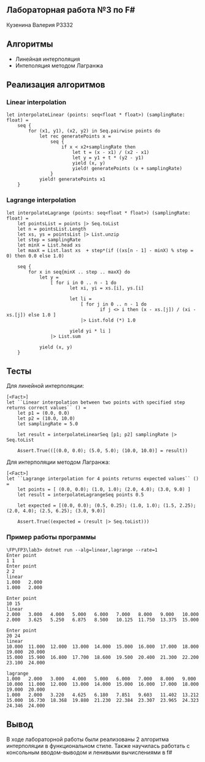 ## Лабораторная работа №3 по F#

Кузенина Валерия P3332

## Алгоритмы
- Линейная интерполяция
- Интеполяция методом Лагранжа


## Реализация алгоритмов
### Linear interpolation
```
let interpolateLinear (points: seq<float * float>) (samplingRate: float) =
    seq {
        for (x1, y1), (x2, y2) in Seq.pairwise points do
            let rec generatePoints x =
                seq {
                    if x < x2+samplingRate then
                        let t = (x - x1) / (x2 - x1)
                        let y = y1 + t * (y2 - y1)
                        yield (x, y)
                        yield! generatePoints (x + samplingRate)
                }
            yield! generatePoints x1
    }
```
### Lagrange interpolation
```
let interpolateLagrange (points: seq<float * float>) (samplingRate: float) =
    let pointsList = points |> Seq.toList
    let n = pointsList.Length
    let xs, ys = pointsList |> List.unzip
    let step = samplingRate
    let minX = List.head xs
    let maxX = List.last xs  + step*(if ((xs[n - 1] - minX) % step = 0) then 0.0 else 1.0)

    seq {
        for x in seq{minX .. step .. maxX} do
            let y =
                [ for i in 0 .. n - 1 do
                       let xi, yi = xs.[i], ys.[i]

                       let li =
                           [ for j in 0 .. n - 1 do
                                  if j <> i then (x - xs.[j]) / (xi - xs.[j]) else 1.0 ]
                           |> List.fold (*) 1.0

                       yield yi * li ]
                |> List.sum

            yield (x, y)
    }
```


## Тесты 
Для линейной интерполяции:
```
[<Fact>]
let ``Linear interpolation between two points with specified step returns correct values`` () =
    let p1 = (0.0, 0.0)
    let p2 = (10.0, 10.0)
    let samplingRate = 5.0

    let result = interpolateLinearSeq [p1; p2] samplingRate |> Seq.toList

    Assert.True(([(0.0, 0.0); (5.0, 5.0); (10.0, 10.0)] = result))

```
Для интерполяции методом Лагранжа:
```
[<Fact>]
let ``Lagrange interpolation for 4 points returns expected values`` () =
    let points = [ (0.0, 0.0); (1.0, 1.0); (2.0, 4.0); (3.0, 9.0) ]
    let result = interpolateLagrangeSeq points 0.5

    let expected = [(0.0, 0.0); (0.5, 0.25); (1.0, 1.0); (1.5, 2.25); (2.0, 4.0); (2.5, 6.25); (3.0, 9.0)]

    Assert.True((expected = (result |> Seq.toList)))
```
### Пример работы программы
```
\FP\FP3\lab3> dotnet run --alg=linear,lagrange --rate=1
Enter point
1 1
Enter point
2 2
linear
1.000   2.000
1.000   2.000

Enter point
10 15
linear
2.000   3.000   4.000   5.000   6.000   7.000   8.000   9.000   10.000
2.000   3.625   5.250   6.875   8.500   10.125  11.750  13.375  15.000

Enter point
20 24
linear
10.000  11.000  12.000  13.000  14.000  15.000  16.000  17.000  18.000  19.000  20.000
15.000  15.900  16.800  17.700  18.600  19.500  20.400  21.300  22.200  23.100  24.000

lagrange
1.000   2.000   3.000   4.000   5.000   6.000   7.000   8.000   9.000   10.000  11.000  12.000  13.000  14.000  15.000  16.000  17.000  18.000  19.000  20.000
1.000   2.000   3.220   4.625   6.180   7.851   9.603   11.402  13.212  15.000  16.730  18.368  19.880  21.230  22.384  23.307  23.965  24.323  24.346  24.000
```
## Вывод
В ходе лабораторной работы были реализованы 2 алгоритма интерполяции в функциональном стиле. Также научилась работать с консольным вводом-выводом и ленивыми вычислениями в f#

